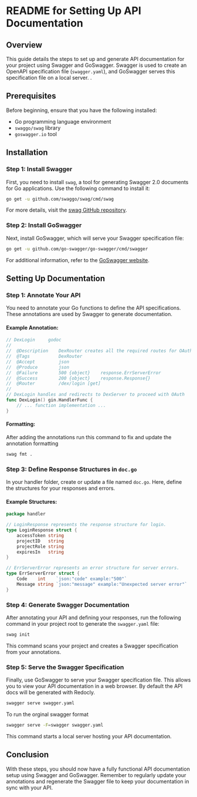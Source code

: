 # README for Setting Up API Documentation

## Overview

This guide details the steps to set up and generate API documentation for your project using Swagger and GoSwagger. Swagger is used to create an OpenAPI specification file (`swagger.yaml`), and GoSwagger serves this specification file on a local server.
.

## Prerequisites

Before beginning, ensure that you have the following installed:

- Go programming language environment
- `swaggo/swag` library
- `goswagger.io` tool

## Installation

### Step 1: Install Swagger

First, you need to install `swag`, a tool for generating Swagger 2.0 documents for Go applications. Use the following command to install it:

```bash
go get -u github.com/swaggo/swag/cmd/swag
```

For more details, visit the [swag GitHub repository](https://github.com/swaggo/swag).

### Step 2: Install GoSwagger

Next, install GoSwagger, which will serve your Swagger specification file:

```bash
go get -u github.com/go-swagger/go-swagger/cmd/swagger
```

For additional information, refer to the [GoSwagger website](https://goswagger.io/).

## Setting Up Documentation

### Step 1: Annotate Your API

You need to annotate your Go functions to define the API specifications. These annotations are used by Swagger to generate documentation.

#### Example Annotation:

```go
// DexLogin     godoc
//
//  @Description    DexRouter creates all the required routes for OAuth purposes.
//  @Tags           DexRouter
//  @Accept         json
//  @Produce        json
//  @Failure        500 {object}    response.ErrServerError
//  @Success        200 {object}    response.Response{}
//  @Router         /dex/login [get]
//
// DexLogin handles and redirects to DexServer to proceed with OAuth
func DexLogin() gin.HandlerFunc {
    // ... function implementation ...
}
```

#### Formatting:

After adding the annotations run this command to fix and update the annotation formatting

```bash
swag fmt .
```

### Step 3: Define Response Structures in `doc.go`

In your handler folder, create or update a file named `doc.go`. Here, define the structures for your responses and errors.

#### Example Structures:

```go
package handler

// LoginResponse represents the response structure for login.
type LoginResponse struct {
	accessToken string
	projectID   string
	projectRole string
	expiresIn   string
}

// ErrServerError represents an error structure for server errors.
type ErrServerError struct {
	Code    int    `json:"code" example:"500"`
	Message string `json:"message" example:"Unexpected server error"`
}
```

### Step 4: Generate Swagger Documentation

After annotating your API and defining your responses, run the following command in your project root to generate the `swagger.yaml` file:

```bash
swag init
```

This command scans your project and creates a Swagger specification from your annotations.

### Step 5: Serve the Swagger Specification

Finally, use GoSwagger to serve your Swagger specification file. This allows you to view your API documentation in a web browser. By default the API docs will be generated with Redocly.

```bash
swagger serve swagger.yaml
```

To run the orginal swagger format

```bash
swagger serve -F=swagger swagger.yaml
```

This command starts a local server hosting your API documentation.

## Conclusion

With these steps, you should now have a fully functional API documentation setup using Swagger and GoSwagger. Remember to regularly update your annotations and regenerate the Swagger file to keep your documentation in sync with your API.
